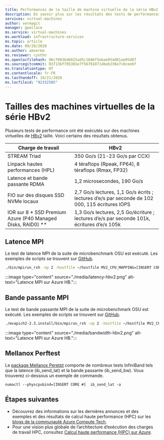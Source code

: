 ```yaml
---
title: Performances de la taille de machine virtuelle de la série HBv2
description: En savoir plus sur les résultats des tests de performances pour les machines virtuelles de la série HBv2 dans Azure.
services: virtual-machines
author: vermagit
manager: gwallace
ms.service: virtual-machines
ms.workload: infrastructure-services
ms.topic: article
ms.date: 09/28/2020
ms.author: amverma
ms.reviewer: cynthn
ms.openlocfilehash: 96c70936d6025ad5c1686f5ebae054d01ae05d07
ms.sourcegitcommit: 03713bf705301e7f567010714beb236e7c8cee6f
ms.translationtype: HT
ms.contentlocale: fr-FR
ms.lasthandoff: 10/21/2020
ms.locfileid: "92332585"
---
```

# <a name="hbv2-series-virtual-machine-sizes"></a>Tailles des machines virtuelles de la série HBv2

Plusieurs tests de performance ont été exécutés sur des machines virtuelles de [HBv2](../../hbv2-series.md) taille. Voici certains des résultats obtenus.


| Charge de travail                                        | HBv2                                                              |
|-------------------------------------------------|-------------------------------------------------------------------|
| STREAM Triad                                    | 350 Go/s (21-23 Go/s par CCX)                                     |
| Linpack hautes performances (HPL)                  | 4 téraflops (Rpeak, FP64), 8 téraflops (Rmax, FP32)               |
| Latence et bande passante RDMA                        | 1,2 microsecondes, 190 Go/s                                        |
| FIO sur des disques SSD NVMe locaux                           | 2,7 Go/s lectures, 1,1 Go/s écrits ; lectures d’e/s par seconde de 102 000, 115 écritures IOPS |
| IOR sur 8 * SSD Premium Azure (P40 Managed Disks, RAID0) **  | 1,3 Go/s lectures, 2,5 Go/écriture ; lectures d’e/s par seconde 101k, écritures d’e/s 105k |


## <a name="mpi-latency"></a>Latence MPI

Le test de latence MPI de la suite de microbenchmark OSU est exécuté. Les exemples de scripts se trouvent sur [GitHub](https://github.com/Azure/azhpc-images/blob/04ddb645314a6b2b02e9edb1ea52f079241f1297/tests/run-tests.sh).


```bash 
./bin/mpirun_rsh -np 2 -hostfile ~/hostfile MV2_CPU_MAPPING=[INSERT CORE #] ./osu_latency
``` 
 
:::image type="content" source="./media/latency-hbv2.png" alt-text="Latence MPI sur Azure HB.":::


## <a name="mpi-bandwidth"></a>Bande passante MPI

Le test de bande passante MPI de la suite de microbenchmark OSU est exécuté. Les exemples de scripts se trouvent sur [GitHub](https://github.com/Azure/azhpc-images/blob/04ddb645314a6b2b02e9edb1ea52f079241f1297/tests/run-tests.sh).


```bash
./mvapich2-2.3.install/bin/mpirun_rsh -np 2 -hostfile ~/hostfile MV2_CPU_MAPPING=[INSERT CORE #] ./mvapich2-2.3/osu_benchmarks/mpi/pt2pt/osu_bw
``` 

:::image type="content" source="./media/bandwidth-hbv2.png" alt-text="Latence MPI sur Azure HB.":::


## <a name="mellanox-perftest"></a>Mellanox Perftest

Le [package Mellanox Peretpt](https://community.mellanox.com/s/article/perftest-package) comporte de nombreux tests InfiniBand tels que la latence (ib_send_lat) et la bande passante (ib_send_bw). Vous trouverez ci-dessous un exemple de commande. 


```console
numactl --physcpubind=[INSERT CORE #]  ib_send_lat -a
```


## <a name="next-steps"></a>Étapes suivantes

- Découvrez des informations sur les dernières annonces et des exemples et des résultats de calcul haute performance (HPC) sur les [blogs de la communauté Azure Compute Tech](https://techcommunity.microsoft.com/t5/azure-compute/bg-p/AzureCompute).
- Pour une vision plus globale de l’architecture d’exécution des charges de travail HPC, consultez [Calcul haute performance (HPC) sur Azure](/azure/architecture/topics/high-performance-computing/).